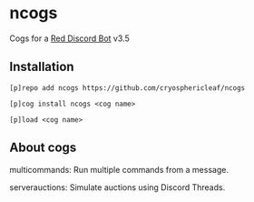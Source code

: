 # ncogs
Cogs for a [Red Discord Bot](https://github.com/Cog-Creators/Red-DiscordBot)  v3.5


## Installation

```
[p]repo add ncogs https://github.com/cryosphericleaf/ncogs
```
```
[p]cog install ncogs <cog name>
```
```
[p]load <cog name>
```

## About cogs
multicommands: Run multiple commands from a message.

serverauctions: Simulate auctions using Discord Threads.